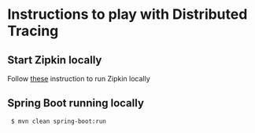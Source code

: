 # Instructions to play with Distributed Tracing

## Start Zipkin locally

Follow [these](https://zipkin.io/pages/quickstart) instruction to run Zipkin locally 

## Spring Boot running locally

```bash
 $ mvn clean spring-boot:run
``` 
